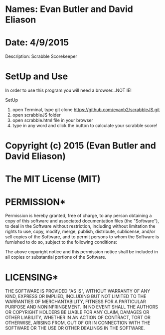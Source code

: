 # Names: Evan Butler and David Eliason
# Date: 4/9/2015

Description: Scrabble Scorekeeper

# SetUp and Use
In order to use this program you will need a browser...NOT IE!

SetUp
1. open Terminal, type git clone https://github.com/evanb2/scrabbleJS.git
2. open scrabbleJS folder
3. open scrabble.html file in your browser
4. type in any word and click the button to calculate your scrabble score!

# Copyright (c) 2015 (Evan Butler and David Eliason)

# The MIT License (MIT)

# PERMISSION*
Permission is hereby granted, free of charge, to any person obtaining a copy of
this software and associated documentation files (the "Software"), to deal in
the Software without restriction, including without limitation the rights to
use, copy, modify, merge, publish, distribute, sublicense, and/or sell copies
of the Software, and to permit persons to whom the Software is furnished to
do so, subject to the following conditions:

The above copyright notice and this permission notice shall be included in all
 copies or substantial portions of the Software.

# LICENSING*
THE SOFTWARE IS PROVIDED "AS IS", WITHOUT WARRANTY OF ANY KIND, EXPRESS OR
 IMPLIED, INCLUDING BUT NOT LIMITED TO THE WARRANTIES OF MERCHANTABILITY,
FITNESS FOR A PARTICULAR PURPOSE AND NONINFRINGEMENT. IN NO EVENT SHALL THE
AUTHORS OR COPYRIGHT HOLDERS BE LIABLE FOR ANY CLAIM, DAMAGES OR OTHER
LIABILITY, WHETHER IN AN ACTION OF CONTRACT, TORT OR OTHERWISE, ARISING
FROM, OUT OF OR IN CONNECTION WITH THE SOFTWARE OR THE USE OR OTHER
DEALINGS IN THE SOFTWARE.
